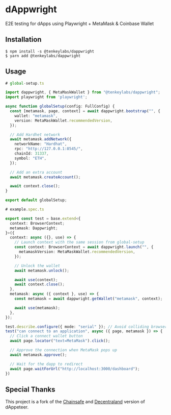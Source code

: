 # dAppwright

E2E testing for dApps using Playwright + MetaMask & Coinbase Wallet

## Installation

```
$ npm install -s @tenkeylabs/dappwright
$ yarn add @tenkeylabs/dappwright
```

## Usage

```typescript
# global-setup.ts

import dappwright, { MetaMaskWallet } from "@tenkeylabs/dappwright";
import playwright from 'playwright';

async function globalSetup(config: FullConfig) {
  const [metamask, page, context] = await dappwright.bootstrap("", {
    wallet: "metamask",
    version: MetaMaskWallet.recommendedVersion,
  });

  // Add Hardhet network
  await metamask.addNetwork({
    networkName: "Hardhat",
    rpc: "http://127.0.0.1:8545/",
    chainId: 31337,
    symbol: "ETH",
  });

  // Add an extra account
  await metamask.createAccount();

  await context.close();
}

export default globalSetup;
```

```typescript
# example.spec.ts

export const test = base.extend<{
  context: BrowserContext;
  metamask: Dappwright;
}>({
  context: async ({}, use) => {
    // Launch context with the same session from global-setup
    const context: BrowserContext = await dappwright.launch("", {
      metamaskVersion: MetaMaskWallet.recommendedVersion,
    });

    // Unlock the wallet
    await metamask.unlock();

    await use(context);
    await context.close();
  },
  metamask: async ({ context }, use) => {
    const metamask = await dappwright.getWallet("metamask", context);

    await use(metamask);
  },
});

test.describe.configure({ mode: "serial" }); // Avoid colliding browser sessions
test("can connect to an application", async ({ page, metamask }) => {
  // Click a connect wallet button
  await page.locator("text=MetaMask").click();

  // Approve the connection when MetaMask pops up
  await metamask.approve();

  // Wait for the dapp to redirect
  await page.waitForUrl("http://localhost:3000/dashboard");
})
```

## Special Thanks

This project is a fork of the [Chainsafe](https://github.com/chainsafe/dappeteer) and [Decentraland](https://github.com/decentraland/dappeteer) version of dAppeteer.
